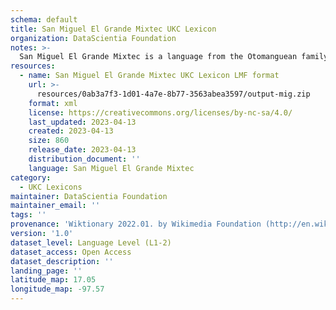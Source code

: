 ```yaml
---
schema: default
title: San Miguel El Grande Mixtec UKC Lexicon
organization: DataScientia Foundation
notes: >-
  San Miguel El Grande Mixtec is a language from the Otomanguean family, spoken in North America. The UKC Lexicon of San Miguel El Grande Mixtec is represented as a lexico-semantic network. It consists of words, word senses, synsets, as well as sense-level and synset-level relationships.
resources:
  - name: San Miguel El Grande Mixtec UKC Lexicon LMF format
    url: >-
      resources/0ab3a7f3-1d01-4a7e-8b77-3563abea3597/output-mig.zip
    format: xml
    license: https://creativecommons.org/licenses/by-nc-sa/4.0/
    last_updated: 2023-04-13
    created: 2023-04-13
    size: 860
    release_date: 2023-04-13
    distribution_document: ''
    language: San Miguel El Grande Mixtec
category:
  - UKC Lexicons
maintainer: DataScientia Foundation
maintainer_email: ''
tags: ''
provenance: 'Wiktionary 2022.01. by Wikimedia Foundation (http://en.wiktionary.org); KinDiv: Kinship Diversity 1.0 by Temuulen Khishigsuren (http://ukc.disi.unitn.it/index.php/kinship/); Princeton WordNet 2.1 by Princeton University (https://wordnet.princeton.edu)'
version: '1.0'
dataset_level: Language Level (L1-2)
dataset_access: Open Access
dataset_description: ''
landing_page: ''
latitude_map: 17.05
longitude_map: -97.57
---
```

